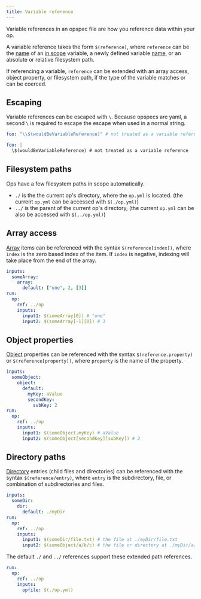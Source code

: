 ```yaml
---
title: Variable reference
---
```


Variable references in an opspec file are how you reference data within your op.

A variable reference takes the form `$(reference)`, where `reference` can be the [name](identifier) of an [in scope](../index.md#scoping) variable, a newly defined variable [name](identifier), or an absolute or relative filesystem path.

If referencing a variable, `reference` can be extended with an array access, object property, or filesystem path, if the type of the variable matches or can be coerced.

## Escaping

Variable references can be escaped with `\`. Because opspecs are yaml, a second `\` is required to escape the escape when used in a normal string.

```yaml
foo: "\\$(wouldBeVariableReference)" # not treated as a variable reference
```

```yaml
foo: |
  \$(wouldBeVariableReference) # not treated as a variable reference
```

## Filesystem paths

Ops have a few filesystem paths in scope automatically.

- `./` is the the current op's directory, where the `op.yml` is located. (the current `op.yml` can be accessed with `$(./op.yml)`)
- `../` is the parent of the current op's directory, (the current `op.yml` can be also be accessed with `$(../op.yml)`)

## Array access

[Array](../types/array) items can be referenced with the syntax `$(reference[index])`, where `index` is the zero based index of the item.
If `index` is negative, indexing will take place from the end of the array.

```yaml
inputs:
  someArray:
    array:
      default: ["one", 2, [3]]
run:
  op:
    ref: ../op
    inputs:
      input1: $(someArray[0]) # "one"
      input2: $(someArray[-1][0]) # 3
```

## Object properties

[Object](../types/object) properties can be referenced with the syntax `$(reference.property)` or `$(reference[property])`, where `property` is the name of the property.

```yaml
inputs:
  someObject:
    object:
      default:
        myKey: aValue
        secondKey:
          subKey: 2
run:
  op:
    ref: ../op
    inputs:
      input1: $(someObject.myKey) # aValue
      input2: $(someObject[secondKey][subKey]) # 2
```

## Directory paths

[Directory](../types/dir) entries (child files and directories) can be referenced with the syntax `$(reference/entry)`, where `entry` is the subdirectory, file, or combination of subdirectories and files.

```yaml
inputs:
  someDir:
    dir:
      default: ./myDir
run:
  op:
    ref: ../op
    inputs:
      input1: $(someDir/file.txt) # the file at ./myDir/file.txt
      input2: $(someObject/a/b/c) # the file or directory at ./myDir/a/b/c
```

The default `./` and `../` references support these extended path references.

```yaml
run:
  op:
    ref: ../op
    inputs:
      opfile: $(./op.yml)
```
